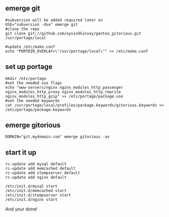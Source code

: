emerge git
---------

    #subversion will be added required later on 
    USE="subversion -dso" emerge git
    #clone the repo
    git clone git://github.com/oyvindkinsey/gentoo_gitorious.git /usr/portage/local

    #update /etc/make.conf
    echo "PORTDIR_OVERLAY=\"/usr/portage/local\"" >> /etc/make.conf


set up portage
-------------
    mkdir /etc/portage
    #set the needed use flags
    echo "www-servers/nginx nginx_modules_http_passenger nginx_modules_http_proxy nginx_modules_http_rewrite nginx_modules_http_gzip" >> /etc/portage/package.use
    #set the needed keywords
    cat /usr/portage/local/profiles/package.keywords/gitorious.keywords >> /etc/portage/package.keywords

emerge gitorious
----------------
    DOMAIN="git.mydomain.com" emerge gitorious -av

start it up
-----------
    
    rc-update add mysql default
    rc-update add memcached default
    rc-update add stompserver default
    rc-update add nginx default

    /etc/init.d/mysql start
    /etc/init.d/memcached start
    /etc/init.d/stompserver start
    /etc/init.d/nginx start


And your done!
